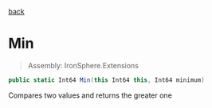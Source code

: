 ﻿

[back](/IronSphere.Extensions/LongExtension)

# Min

> Assembly: IronSphere.Extensions

```csharp
public static Int64 Min(this Int64 this, Int64 minimum)
```

Compares two values and returns the greater one

 